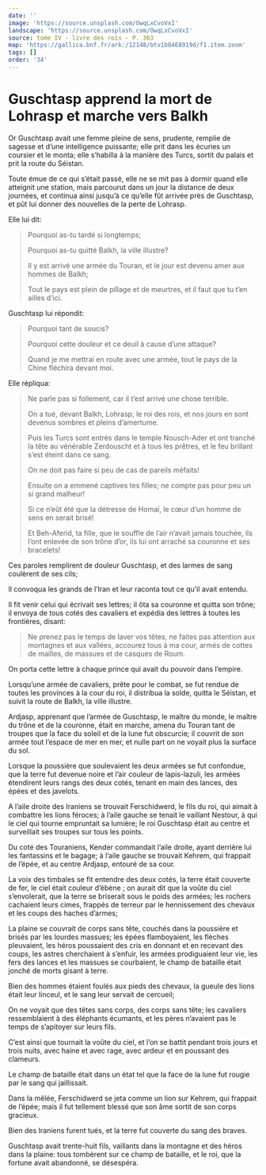 ```yaml
---
date: ''
image: 'https://source.unsplash.com/OwqLxCvoVxI'
landscape: 'https://source.unsplash.com/OwqLxCvoVxI'
source: tome IV - livre des rois - P. 363
map: 'https://gallica.bnf.fr/ark:/12148/btv1b8468919d/f1.item.zoom'
tags: []
order: '34'
---
```


# Guschtasp apprend la mort de Lohrasp et marche vers Balkh

Or Guschtasp avait une femme pleine de sens, prudente, remplie de sagesse et d’une intelligence puissante; elle prit dans les écuries un coursier et le monta; elle s’habilla à la manière des Turcs, sortit du palais et prit la route du Séistan.

Toute émue de ce qui s’était passé, elle ne se mit pas à dormir quand elle atteignit une station, mais parcourut dans un jour la distance de deux journées, et continua ainsi jusqu’à ce qu’elle fût arrivée près de Guschtasp, et pût lui donner des nouvelles de la perte de Lohrasp.

Elle lui dit:

> Pourquoi as-tu tardé si longtemps;
>
> Pourquoi as-tu quitté Balkh, la ville illustre?
>
> Il y est arrivé une armée du Touran, et le jour est devenu amer aux hommes de Balkh;
>
> Tout le pays est plein de pillage et de meurtres, et il faut que tu t’en ailles d’ici.

Guschtasp lui répondit:

> Pourquoi tant de soucis?
>
> Pourquoi cette douleur et ce deuil à cause d’une attaque?
>
> Quand je me mettrai en route avec une armée, tout le pays de la Chine fléchira devant moi.

Elle répliqua:

> Ne parle pas si follement, car il t’est arrivé une chose terrible.
>
> On a tué, devant Balkh, Lohrasp, le roi des rois, et nos jours en sont devenus sombres et pleins d’amertume.
>
> Puis les Turcs sont entrés dans le temple Nousch-Ader et ont tranché la tête au vénérable Zerdouscht et à tous les prêtres, et le feu brillant s’est éteint dans ce sang.
>
> On ne doit pas faire si peu de cas de pareils méfaits!
>
> Ensuite on a emmené captives tes filles; ne compte pas pour peu un si grand malheur!
>
> Si ce n’eût été que la détresse de Homaï, le cœur d’un homme de sens en serait brisé!
>
> Et Beh-Aferid, ta fille, que le souffle de l’air n’avait jamais touchée, ils l’ont enlevée de son trône d’or, ils lui ont arraché sa couronne et ses bracelets!

Ces paroles remplirent de douleur Guschtasp, et des larmes de sang coulèrent de ses cils;

Il convoqua les grands de l’Iran et leur raconta tout ce qu’il avait entendu.

Il fit venir celui qui écrivait ses lettres; il ôta sa couronne et quitta son trône; il envoya de tous cotés des cavaliers et expédia des lettres à toutes les frontières, disant:

> Ne prenez pas le temps de laver vos têtes, ne faites pas attention aux montagnes et aux vallées, accourez tous à ma cour, armés de cottes de mailles, de massues et de casques de Roum.

On porta cette lettre à chaque prince qui avait du pouvoir dans l’empire.

Lorsqu’une armée de cavaliers, prête pour le combat, se fut rendue de toutes les provinces à la cour du roi, il distribua la solde, quitta le Séistan, et suivit la route de Balkh, la ville illustre.

Ardjasp, apprenant que l’armée de Guschtasp, le maître du monde, le maître du trône et de la couronne, était en marche, amena du Touran tant de troupes que la face du soleil et de la lune fut obscurcie; il couvrit de son armée tout l’espace de mer en mer, et nulle part on ne voyait plus la surface du sol.

Lorsque la poussière que soulevaient les deux armées se fut confondue, que la terre fut devenue noire et l’air couleur de lapis-lazuli, les armées étendirent leurs rangs des deux cotés, tenant en main des lances, des épées et des javelots.

A l’aile droite des Iraniens se trouvait Ferschidwerd, le fils du roi, qui aimait à combattre les lions féroces; à l’aile gauche se tenait le vaillant Nestour, à qui le ciel qui tourne empruntait sa lumière; le roi Guschtasp était au centre et surveillait ses troupes sur tous les points.

Du coté des Touraniens, Kender commandait l’aile droite, ayant derrière lui les fantassins et le bagage; à l’aile gauche se trouvait Kehrem, qui frappait de l’épée, et au centre Ardjasp, entouré de sa cour.

La voix des timbales se fit entendre des deux cotés, la terre était couverte de fer, le ciel était couleur d’ébène ; on aurait dit que la voûte du ciel s’envolerait, que la terre se briserait sous le poids des armées; les rochers cachaient leurs cimes, frappés de terreur par le hennissement des chevaux et les coups des haches d’armes;

La plaine se couvrait de corps sans tête, couchés dans la poussière et brisés par les lourdes massues; les épées flamboyaient, les flèches pleuvaient, les héros poussaient des cris en donnant et en recevant des coups, les astres cherchaient à s’enfuir, les armées prodiguaient leur vie, les fers des lances et les massues se courbaient, le champ de bataille était jonché de morts gisant à terre.

Bien des hommes étaient foulés aux pieds des chevaux, la gueule des lions était leur linceul, et le sang leur servait de cercueil;

On ne voyait que des têtes sans corps, des corps sans tête; les cavaliers ressemblaient à des éléphants écumants, et les pères n’avaient pas le temps de s’apitoyer sur leurs fils.

C’est ainsi que tournait la voûte du ciel, et l’on se battit pendant trois jours et trois nuits, avec haine et avec rage, avec ardeur et en poussant des clameurs.

Le champ de bataille était dans un état tel que la face de la lune fut rougie par le sang qui jaillissait.

Dans la mêlée, Ferschidwerd se jeta comme un lion sur Kehrem, qui frappait de l’épée; mais il fut tellement blessé que son âme sortit de son corps gracieux.

Bien des Iraniens furent tués, et la terre fut couverte du sang des braves.

Guschtasp avait trente-huit fils, vaillants dans la montagne et des héros dans la plaine: tous tombèrent sur ce champ de bataille, et le roi, que la fortune avait abandonné, se désespéra.
